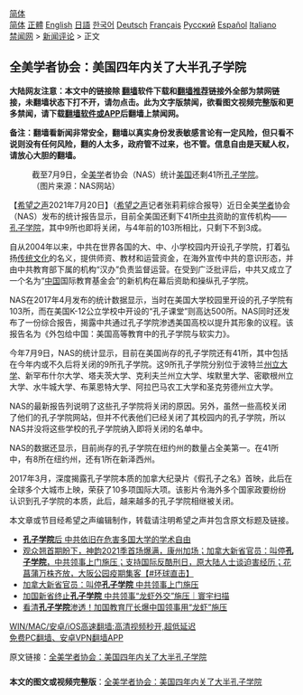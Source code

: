  <!-- 面包屑导航 --> <div class="breadcrumb"><!-- GTranslate: https://gtranslate.io/ -->  <div class="switcher notranslate">  <div class="selected">  <a href="#" onclick="return false;"> 简体</a>  </div>  <div class="option">  <a href="https://www.bannedbook.org" onclick="doGTranslate('zh-CN|zh-CN');jQuery('div.switcher div.selected a').html(jQuery(this).html());return false;" title="简体中文" class="nturl selected"> 简体</a>  <a href="https://www.bannedbook.org/zh-tw/" onclick="doGTranslate('zh-CN|zh-TW');jQuery('div.switcher div.selected a').html(jQuery(this).html());return false;" title="繁體中文" class="nturl"> 正體</a>  <a href="https://www.bannedbook.org/en/" onclick="doGTranslate('zh-CN|en');jQuery('div.switcher div.selected a').html(jQuery(this).html());return false;" title="English" class="nturl"> English</a>  <a href="https://www.bannedbook.org/ja/" onclick="doGTranslate('zh-CN|ja');jQuery('div.switcher div.selected a').html(jQuery(this).html());return false;" title="日本語" class="nturl"> 日語</a>  <a href="https://www.bannedbook.org/ko/" onclick="doGTranslate('zh-CN|ko');jQuery('div.switcher div.selected a').html(jQuery(this).html());return false;" title="한국어" class="nturl"> 한국어</a>  <a href="https://www.bannedbook.org/de/" onclick="doGTranslate('zh-CN|de');jQuery('div.switcher div.selected a').html(jQuery(this).html());return false;" title="Deutsch" class="nturl"> Deutsch</a>  <a href="https://www.bannedbook.org/fr/" onclick="doGTranslate('zh-CN|fr');jQuery('div.switcher div.selected a').html(jQuery(this).html());return false;" title="Français" class="nturl"> Français</a>  <a href="https://www.bannedbook.org/ru/" onclick="doGTranslate('zh-CN|ru');jQuery('div.switcher div.selected a').html(jQuery(this).html());return false;" title="Русский" class="nturl"> Русский</a>  <a href="https://www.bannedbook.org/es/" onclick="doGTranslate('zh-CN|es');jQuery('div.switcher div.selected a').html(jQuery(this).html());return false;" title="Español" class="nturl"> Español</a>  <a href="https://www.bannedbook.org/it/" onclick="doGTranslate('zh-CN|it');jQuery('div.switcher div.selected a').html(jQuery(this).html());return false;" title="Italiano" class="nturl"> Italiano</a>  </div>  </div>      <div class='breadcrumb-sub'><!-- Breadcrumb NavXT 6.3.0 --> <a href="https://www.bannedbook.org/" class="home">禁闻网</a> &gt; <a href="https://www.bannedbook.org/bnews/comments/" class="category">新闻评论</a> &gt; 正文</div></div><h2>全美学者协会：美国四年内关了大半孔子学院</h2> <p class="notice"><b>大陆网友注意：本文中的链接除 <a href="https://github.com/bannedbook/fanqiang" >翻墙</a>软件下载和<a href="https://github.com/killgcd/justmysocks/blob/master/README.md">翻墙推荐</a>链接外全部为禁网链接，未翻墙状态下打不开，请勿点击。此为文字版禁闻，欲看图文视频完整版和更多禁闻，请下载<a href="https://github.com/bannedbook/fanqiang">翻墙软件或APP</a>后翻墙上禁闻网。</p><p>备注：翻墙看新闻非常安全，翻墙以真实身份发表敏感言论有一定风险，但只看不说则没有任何风险，翻的人太多，政府管不过来，也不管。信息自由是天赋人权，请放心大胆的翻墙。</b></p>  <div class="entry"> <figure> <p><figcaption>截至7月9日，全<a href="https://www.bannedbook.org/bnews/tag/%E7%BE%8E%E5%AD%A6/" class="st_tag internal_tag" rel="tag" title="标签 美学 下的日志">美学</a>者协会（NAS）统计<a href="https://www.bannedbook.org/bnews/tag/%e7%be%8e%e5%9b%bd/" class="st_tag internal_tag" rel="tag" title="标签 美国 下的日志">美国</a>还剩41所<a href="https://www.bannedbook.org/bnews/tag/%e5%ad%94%e5%ad%90/" class="st_tag internal_tag" rel="tag" title="标签 孔子 下的日志">孔子</a><a href="https://www.bannedbook.org/bnews/tag/%E5%AD%A6%E9%99%A2/" class="st_tag internal_tag" rel="tag" title="标签 学院 下的日志">学院</a>。（图片来源：NAS网站）</figcaption></figure> <p>【<span class='wp_keywordlink_affiliate'><a href="https://www.soundofhope.org" title="希望之声" target="_blank">希望之声</a></span>2021年7月20日】（<a href="https://www.bannedbook.org/bnews/tag/%e5%b8%8c%e6%9c%9b%e4%b9%8b%e5%a3%b0/" class="st_tag internal_tag" rel="tag" title="标签 希望之声 下的日志">希望之声</a>记者张莉莉综合报导）近日全美<a href="https://www.bannedbook.org/bnews/tag/%e5%ad%a6%e8%80%85/" class="st_tag internal_tag" rel="tag" title="标签 学者 下的日志">学者</a>协会（NAS）发布的统计报告显示，目前全美国还剩下41所<a href="https://www.bannedbook.org/bnews/tag/%e4%b8%ad%e5%85%b1/" class="st_tag internal_tag" rel="tag" title="标签 中共 下的日志">中共</a>资助的宣传机构——<a href="https://www.bannedbook.org/bnews/tag/%e5%ad%94%e5%ad%90%e5%ad%a6%e9%99%a2/" class="st_tag internal_tag" rel="tag" title="标签 孔子学院 下的日志">孔子学院</a>，其中9所也即将关闭，与4年前的103所相比，只剩下不到3成。</p> <p>自从2004年以来，中共在世界各国的大、中、小学校园内开设孔子学院，打着弘扬<span class='wp_keywordlink_affiliate'><a href="https://www.bannedbook.org/bnews/tculture/" title="传统文化" target="_blank">传统文化</a></span>的名义，提供师资、教材和运营资金，在海外宣传中共的意识形态，并由中共教育部下属的机构“汉办”负责监督运营。在受到广泛批评后，中共又成立了一个名为“<span class='wp_keywordlink_affiliate'><a href="https://www.bannedbook.org/" title="中国" target="_blank">中国</a></span>国际教育基金会”的新机构在幕后资助和操纵孔子学院。</p>  <p>NAS在2017年4月发布的统计数据显示，当时在美国大学校园里开设的孔子学院有103所，而在美国K-12公立学校中开设的“孔子课堂”则高达500所。NAS同时还发布了一份综合报告，揭露中共通过孔子学院渗透美国高校以提升其形象的议程。该报告名为《外包给中国：美国高等教育中的孔子学院与软实力》。</p> <p>今年7月9日，NAS的统计显示，目前在美国尚存的孔子学院还有41所，其中包括在今年内或不久后将关闭的9所孔子学院。这9所孔子学院分别位于波特兰<a href="https://www.bannedbook.org/bnews/tag/%E5%B7%9E%E7%AB%8B%E5%A4%A7%E5%AD%A6/" class="st_tag internal_tag" rel="tag" title="标签 州立大学 下的日志">州立大学</a>、新罕布什尔大学、塔夫茨大学、克利夫兰州立大学、埃默里大学、密歇根州立大学、水牛城大学、布莱恩特大学、阿拉巴马农工大学和圣克劳德州立大学。</p>  <p>NAS的最新报告列说明了这些孔子学院将关闭的原因。另外，虽然一些高校关闭了他们的孔子学院网站，但并不代表他们已经关闭了其校园内的孔子学院，所以NAS并没将这些学校的孔子学院纳入即将关闭的名单中。</p> <p>NAS的数据还显示，目前尚存的孔子学院在纽约州的数量占全美第一。在41所中，有8所在纽约州，还有1所在新泽西州。</p>  <p>2017年3月，深度揭露孔子学院本质的加拿大纪录片《假孔子之名》首映，此后在全球多个大城市上映，荣获了10多项国际大项。该影片令海外多个国家政要纷纷认识到孔子学院的本质，此后，越来越多的孔子学院相继被关闭。</p> <p>本文章或节目经希望之声编辑制作，转载请注明希望之声并包含原文标题及链接。 </p>  <ul class='op-related-articles' title='相关阅读'> <li><a href='https://www.bannedbook.org/bnews/baitai/20210706/1581629.html' target='_blank'><b>孔子学院</b>后 中共依旧在危害多国大学的学术自由</a></li> <li><a href='https://www.bannedbook.org/bnews/bannedvideo/20210627/1575327.html' target='_blank'>观众翘首期盼下，神韵2021季首场爆满，康州加场；加拿大新省官员：叫停<b>孔子学院</b>，中共领事上门施压；支持国际反酷刑日，原大陆人士谈迫害经历；花菖蒲万株齐放，大阪公园疫期集客【#环球直击】</a></li> <li><a href='https://www.bannedbook.org/bnews/bannedvideo/20210627/1575193.html' target='_blank'>加拿大新省官员：叫停<b>孔子学院</b> 中共领事上门施压</a></li> <li><a href='https://www.bannedbook.org/bnews/taiwannews/20210626/1574652.html' target='_blank'>加国新省终止<b>孔子学院</b> 中共领事“龙虾外交”施压｜寰宇扫描</a></li> <li><a href='https://www.bannedbook.org/bnews/worldnews/20210626/1574559.html' target='_blank'>看清<b>孔子学院</b>渗透！加国教育厅长爆中国领事用“龙虾”施压</a></li> </ul> <p class="texttj"> <a href="https://github.com/bannedbook/fanqiang/wiki/V2ray%E6%9C%BA%E5%9C%BA" target="_blank">WIN/MAC/安卓/iOS高速翻墙:高清视频秒开,超低延迟</a><br/> <a href="https://github.com/bannedbook/fanqiang/wiki/%E7%A6%81%E9%97%BB%E7%BD%91%E5%AE%89%E5%8D%93%E7%BF%BB%E5%A2%99%E6%96%B0%E9%97%BBAPP" target="_blank">免费PC翻墙、安卓VPN翻墙APP</a></p><p>原文链接：<a class="src_link"  href="https://www.soundofhope.org/post/527543" target="_blank">全美学者协会：美国四年内关了大半孔子学院</a></p><a name='sharetosocial'></a>  <div style="margin-bottom:5px;padding-bottom:5px;clear:both"> <div id="archive-pix-1" class="banner-ads"> <!-- AuctionX Display platform tag START --> <div id="26318x728x90x621x_ADSLOT2" clicktrack="%%CLICK_URL_ESC%%"></div> <!-- AuctionX Display platform tag END --> </div> <div id="archive-pix-2" class="banner-ads"> <!-- AuctionX Display platform tag START --> <div id="26315x300x250x621x_ADSLOT2" clicktrack="%%CLICK_URL_ESC%%"></div> <!-- AuctionX Display platform tag END --> </div> </div>  <div id="archive-pix-1" class="banner-ads"> <!-- AuctionX Display platform tag START --> <div id="26318x728x90x621x_ADSLOT3" clicktrack="%%CLICK_URL_ESC%%"></div> <!-- AuctionX Display platform tag END --> </div> <div><b>本文的图文或视频完整版</b>：<a href='https://www.bannedbook.org/bnews/comments/20210721/1591100.html'>全美学者协会：美国四年内关了大半孔子学院</a></div>  </div><!--END ENTRY--> 